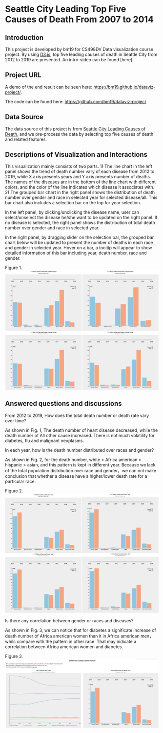 # Seattle City Leading Top Five Causes of Death From 2007 to 2014

## Introduction

This project is developed by bm19 for CS498DV Data visualization course project. By using [D3.js](https://d3js.org), top five leading causes of death in Seattle City from 2012 to 2019 are presented. An intro-video can be found [here].

## Project URL
A demo of the end result can be seen here:
https://bm19.github.io/dataviz-project/.

The code can be found here:
https://github.com/bm19/dataviz-project


## Data Source

The data source of this project is from [Seattle City Leading Causes of Death](https://www.doh.wa.gov/DataandStatisticalReports/HealthStatistics/Death), and we pre-process the data by selecting top five causes of death and related features.


## Descriptions of Visualization and Interactions

This visualization mainly consists of two parts. 1) The line chart in the left panel shows the trend of death number vary of each disease from 2012 to 2019, while X axis presents years and Y axis presents number of deaths. The names of the diseases are in the bottom of the line chart with different colors, and the color of the line indicates which disease it associates with. 2) The grouped bar chart in the right panel shows the distribution of death number over gender and race in selected year for selected disease/all. This bar chart also includes a selection bar on the top for year selection. 

In the left panel, by clicking/unclicking the disease name, user can select/unselect the disease he/she want to be updated on the right panel. If no disease is selected, the right panel shows the distribution of total death number over gender and race in selected year. 

In the right panel, by dragging slider on the selection bar, the grouped bar chart below will be updated to present the number of deaths in each race and gender in selected year. Hover on a bar, a tooltip will appear to show detailed information of this bar including year, death number, race and gender.

Figure 1.
![image](https://github.com/bm19uiuc/dataviz2020/blob/master/photos/Narative-1.png)

## Answered questions and discussions
From 2012 to 2019, How does the total death number or death rate vary over time?

As shown in Fig. 1, The death number of heart disease decreased, while the death number of All other cause increased. There is not much volatility for diabetes, flu and malignant neoplasms.

In each year, how is the death number distributed over races and gender?

As shown in Fig. 2, for the death number, white > Africa american > hispanic > asian, and this pattern is kept in different year. Because we lack of the total population distribution over race and gender，we can not make conclusion that whether a disease have a higher/lower death rate for a particular race.

Figure 2.
![image](https://github.com/bm19uiuc/dataviz2020/blob/master/photos/Narative-2.png)

Is there any correlation between gender or races and diseases?

As shown in Fig. 3, we can notice that for diabetes a significate increase of death number of Africa american women than it in Africa american men，whilc compare with the pattern in other race. That may indicate a correlation between Africa american women and diabetes.

Figure 3.
![image](https://github.com/bm19uiuc/dataviz2020/blob/master/photos/Narative-3.png)

